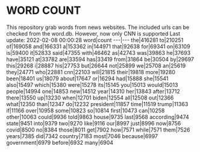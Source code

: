# WORD COUNT
This repository grab words from news websites. The included urls can be checked from the word.db.
However, now only CNN is supported
Last update: 2022-02-08 00:00:28
word|count
---|---
the|416281
to|210251
of|169058
and|166331
a|153362
in|144971
that|92638
for|69341
on|63109
is|59400
it|52833
said|47355
with|46462
as|42743
was|39863
he|37693
have|35121
at|33782
are|33594
has|33419
from|31864
be|30504
by|29697
this|29268
i|28887
his|27753
but|26644
not|25899
we|25708
an|25619
they|24771
who|22881
cnn|22103
will|21815
their|19818
more|19280
been|18401
us|18079
about|17647
or|16294
had|15888
she|15541
also|15497
which|15380
were|15278
its|15145
you|15013
would|15013
people|14994
one|14853
new|14512
year|14310
her|13843
after|13712
there|13550
up|13230
when|12701
biden|12554
all|12508
out|12366
what|12350
than|12347
do|12232
president|11857
time|11519
trump|11363
if|11166
over|10958
some|10823
so|10814
first|10473
can|10258
other|10063
could|9936
told|9863
house|9735
last|9568
according|9474
state|9451
into|9379
two|9270
like|9116
our|8997
just|8996
now|8756
covid|8500
no|8384
those|8011
get|7902
how|7571
while|7571
them|7526
years|7385
did|7342
country|7183
most|7046
because|6997
government|6979
before|6932
many|6904
